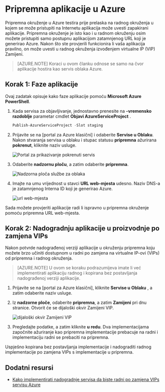 <properties 
    pageTitle="Faze oblaka servisa implementacije (Node.js) | Microsoft Azure" 
    description="Saznajte kako implementirati Azure aplikacije u okruženju pripremna, a zatim implementacija radnog okruženja pomoću zamjena virtualne IP (VIP)." 
    services="cloud-services" 
    documentationCenter="nodejs" 
    authors="rmcmurray" 
    manager="wpickett" 
    editor=""/>

<tags 
    ms.service="cloud-services" 
    ms.workload="tbd" 
    ms.tgt_pltfrm="na" 
    ms.devlang="nodejs" 
    ms.topic="article" 
    ms.date="08/11/2016" 
    ms.author="robmcm"/>



# <a name="staging-an-application-in-azure"></a>Pripremna aplikacije u Azure

Pripremna okruženje u Azure testira prije prelaska na radnog okruženja u kojem se može pristupiti na Internetu aplikacija može uvesti zapakirani aplikacije. Pripremna okruženje je isto kao i u radnom okruženju osim možete pristupiti samo postupnu aplikacijom zatamnjenog URL koji je generirao Azure. Nakon što ste provjerili funkcionira li vaša aplikacija pravilno, on može uvesti u radnog okruženja izvođenjem virtualne IP (VIP) Zamijeni.

> [AZURE.NOTE] Koraci u ovom članku odnose se samo na čvor aplikacije hostira kao servis oblaka Azure.

## <a name="step-1-stage-an-application"></a>Korak 1: Faze aplikacije

Ovaj zadatak opisuje kako faze aplikacije pomoću **Microsoft Azure PowerShell**.

1.  Kada servisa za objavljivanje, jednostavno prenesite na **-vremensko razdoblje** parametar cmdlet **Objavi AzureServiceProject** .

    ```powershell
    Publish-AzureServiceProject -Slot staging
    ```

2.  Prijavite se na [portal za Azure klasični] i odaberite **Servise u Oblaku**. Nakon stvaranja servisa u oblaku i stupac statusu **pripremna** ažurirana **pokrenut**, kliknite naziv usluge.

    ![Portal za prikazivanje pokrenuti servis][cloud-service]

3.  Odaberite **nadzornu ploču**, a zatim odaberite **pripremna**.

    ![Nadzorna ploča službe za oblaka][cloud-service-dashboard]

4. Imajte na umu vrijednost u stavci **URL web-mjesta** udesno. Naziv DNS-a je zatamnjenog Interna ID koji je generirao Azure.

    ![url web-mjesta][cloud-service-staging-url]

Sada možete provjeriti aplikacije radi li ispravno u pripremna okruženje pomoću pripremna URL web-mjesta.

## <a name="step-2-upgrade-an-application-in-production-by-swapping-vips"></a>Korak 2: Nadogradnju aplikacije u proizvodnje po zamjena VIPs

Nakon potvrde nadograđenoj verziji aplikacije u okruženju pripremna koju možete brzo učiniti dostupnom u radni po zamjena na virtualne IP-ovi (VIPs) od pripremna i radnog okruženja.

> [AZURE.NOTE] U ovom se koraku podrazumijeva imate li već implementirati aplikaciju radnog i kopirana bez postavljanja nadograđenoj verziji aplikacije.

1.  Prijavite se na [portal za Azure klasični], kliknite **Servise u Oblaku** , a zatim odaberite naziv usluge.

2.  Iz **nadzorne ploče**, odaberite **pripremna**, a zatim **Zamijeni** pri dnu stranice. Otvorit će se dijaloški okvir Zamijeni VIP.

    ![dijaloški okvir Zamijeni VIP][vip-swap-dialog]

3.  Pregledajte podatke, a zatim kliknite **u redu**. Dva implementacijama započnite ažuriranje kao pripremna implementacije prebacuje na radni i implementaciju radni se prebaciti na pripremna.

Uspješno kopirana bez postavljanja implementacije i nadograditi radnog implementacije po zamjena VIPs s implementacije u pripremna.

## <a name="additional-resources"></a>Dodatni resursi

- [Kako implementirati nadogradnje servisa da biste radni po zamjena VIPs servisu Azure]

[Azure klasični portal]: http://manage.windowsazure.com
[cloud-service]: ./media/cloud-services-nodejs-stage-application/staging-cloud-service-running.png
[cloud-service-dashboard]: ./media/cloud-services-nodejs-stage-application/cloud-service-dashboard-staging.png
[cloud-service-staging-url]: ./media/cloud-services-nodejs-stage-application/cloud-service-staging-url.png
[vip-swap-dialog]: ./media/cloud-services-nodejs-stage-application/vip-swap-dialog.png
[Kako implementirati nadogradnje servisa da biste radni po zamjena VIPs servisu Azure]: cloud-services-how-to-manage.md#how-to-swap-deployments-to-promote-a-staged-deployment-to-production
